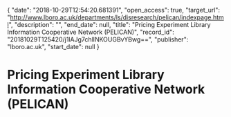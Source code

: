 {
  "date": "2018-10-29T12:54:20.681391", 
  "open_access": true, 
  "target_url": "http://www.lboro.ac.uk/departments/ls/disresearch/pelican/indexpage.html", 
  "description": "", 
  "end_date": null, 
  "title": "Pricing Experiment Library Information Cooperative Network (PELICAN)", 
  "record_id": "20181029T125420/j1lAJg7chlINKOUGBvYBwg==", 
  "publisher": "lboro.ac.uk", 
  "start_date": null
}

# Pricing Experiment Library Information Cooperative Network (PELICAN)


